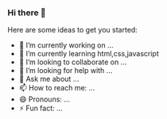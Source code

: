 ### Hi there 👋



Here are some ideas to get you started:

- 🔭 I’m currently working on ...
- 🌱 I’m currently learning html,css,javascript
- 👯 I’m looking to collaborate on ...
- 🤔 I’m looking for help with ...
- 💬 Ask me about ...
- 📫 How to reach me: ...
- 😄 Pronouns: ...
- ⚡ Fun fact: ...
